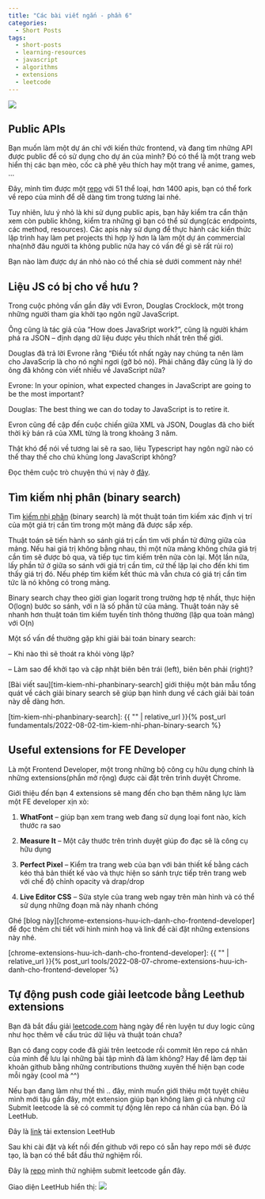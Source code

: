 ```yaml
---
title: "Các bài viết ngắn - phần 6"
categories:
  - Short Posts
tags:
  - short-posts
  - learning-resources
  - javascript
  - algorithms
  - extensions
  - leetcode
---
```


![](/assets/images/2022/08/2022-08-04-cac-bai-viet-ngan-phan-6.png)

## Public APIs
Bạn muốn làm một dự án chỉ với kiến thức frontend, và đang tìm những API được public để có sử dụng cho dự án của mình? Đó có thể là một trang web hiển thị các bạn mèo, cốc cà phê yêu thích hay một trang về anime, games, …

Đây, mình tìm được một [repo](https://github.com/public-apis/public-apis) với 51 thể loại, hơn 1400 apis, bạn có thể fork về repo của mình để dễ dàng tìm trong tương lai nhé.

Tuy nhiên, lưu ý nhỏ là khi sử dụng public apis, bạn hãy kiểm tra cẩn thận xem còn public không, kiểm tra những gì bạn có thể sử dụng(các endpoints, các method, resources). Các apis này sử dụng để thực hành các kiến thức lập trình hay làm pet projects thì hợp lý hơn là làm một dự án commercial nha(nhỡ đâu người ta không public nữa hay có vấn đề gì sẽ rất rủi ro)

Bạn nào làm được dự án nhỏ nào có thể chia sẻ dưới comment này nhé!

## Liệu JS có bị cho về hưu ?
Trong cuộc phỏng vấn gần đây với Evron, Douglas Crocklock, một trong những người tham gia khởi tạo ngôn ngữ JavaScript.

Ông cũng là tác giả của “How does JavaSript work?”, cũng là người khám phá ra JSON – định dạng dữ liệu được yêu thích nhất trên thế giới.

Douglas đã trả lời Evrone rằng “Điều tốt nhất ngày nay chúng ta nên làm cho JavaScrip là cho nó nghỉ ngơi (gỡ bỏ nó). Phải chăng đây cũng là lý do ông đã không còn viết nhiều về JavaScript nữa?

Evrone: In your opinion, what expected changes in JavaScript are going to be the most important?

Douglas: The best thing we can do today to JavaScript is to retire it.

Evron cũng đề cập đến cuộc chiến giữa XML và JSON, Douglas đã cho biết thời kỳ bán rã của XML từng là trong khoảng 3 năm.

Thật khó để nói về tương lai sẽ ra sao, liệu Typescript hay ngôn ngữ nào có thể thay thế cho chú khủng long JavaScript không?

Đọc thêm cuộc trò chuyện thú vị này ở [đây](https://evrone.com/douglas-crockford-interview).

## Tìm kiếm nhị phân (binary search)
Tìm [kiếm nhị phân](https://vi.wikipedia.org/wiki/T%C3%ACm_ki%E1%BA%BFm_nh%E1%BB%8B_ph%C3%A2n) (binary search) là một thuật toán tìm kiếm xác định vị trí của một giá trị cần tìm trong một mảng đã được sắp xếp.

Thuật toán sẽ tiến hành so sánh giá trị cần tìm với phần tử đứng giữa của mảng. Nếu hai giá trị không bằng nhau, thì một nửa mảng không chứa giá trị cần tìm sẽ được bỏ qua, và tiếp tục tìm kiếm trên nửa còn lại. Một lần nữa, lấy phần tử ở giữa so sánh với giá trị cần tìm, cứ thế lặp lại cho đến khi tìm thấy giá trị đó. Nếu phép tìm kiếm kết thúc mà vẫn chưa có giá trị cần tìm tức là nó không có trong mảng.

Binary search chạy theo giời gian logarit trong trường hợp tệ nhất, thực hiện O(logn) bước so sánh, với n là số phần tử của mảng. Thuật toán này sẽ nhanh hơn thuật toán tìm kiếm tuyến tính thông thường (lặp qua toàn mảng) với O(n)

Một số vấn đề thường gặp khi giải bài toán binary search:

– Khi nào thì sẽ thoát ra khỏi vòng lặp?

– Làm sao để khởi tạo và cập nhật biên bên trái (left), biên bên phải (right)?

[Bài viết sau][tim-kiem-nhi-phanbinary-search] giới thiệu một bản mẫu tổng quát về cách giải binary search sẽ giúp bạn hình dung về cách giải bài toán này dễ dàng hơn.

[tim-kiem-nhi-phanbinary-search]: {{ "" | relative_url }}{% post_url fundamentals/2022-08-02-tim-kiem-nhi-phan-binary-search %}

## Useful extensions for FE Developer
Là một Frontend Developer, một trong những bộ công cụ hữu dụng chính là những extensions(phần mở rộng) được cài đặt trên trình duyệt Chrome.

Giới thiệu đến bạn 4 extensions sẽ mang đến cho bạn thêm năng lực làm một FE developer xịn xò:

1. **WhatFont** – giúp bạn xem trang web đang sử dụng loại font nào, kích thước ra sao

2. **Measure It** – Một cây thước trên trình duyệt giúp đo đạc sẽ là công cụ hữu dụng

3. **Perfect Pixel** – Kiểm tra trang web của bạn với bản thiết kế bằng cách kéo thả bản thiết kế vào và thực hiện so sánh trực tiếp trên trang web với chế độ chỉnh opacity và drap/drop

4. **Live Editor CSS** – Sửa style của trang web ngay trên màn hình và có thể sử dụng những đoạn mã này nhanh chóng

Ghé [blog này][chrome-extensions-huu-ich-danh-cho-frontend-developer] để đọc thêm chi tiết với hình minh hoạ và link để cài đặt những extensions này nhé.

[chrome-extensions-huu-ich-danh-cho-frontend-developer]: {{ "" | relative_url }}{% post_url tools/2022-08-07-chrome-extensions-huu-ich-danh-cho-frontend-developer %}

## Tự động push code giải leetcode bằng Leethub extensions
Bạn đã bắt đầu giải [leetcode.com](http://leetcode.com/) hàng ngày để rèn luyện tư duy logic cũng như học thêm về cấu trúc dữ liệu và thuật toán chưa?

Bạn có đang copy code đã giải trên leetcode rồi commit lên repo cá nhân của mình để lưu lại những bài tập mình đã làm không? Hay để làm đẹp tài khoản github bằng những contributions thường xuyên thể hiện bạn code mỗi ngày (cool mà ^^)

Nếu bạn đang làm như thế thì .. đây, minh muốn giới thiệu một tuyệt chiêu mình mới tậu gần đây, một extension giúp bạn không làm gì cả nhưng cứ Submit leetcode là sẽ có commit tự động lên repo cá nhân của bạn. Đó là LeetHub.

Đây là [link](https://chrome.google.com/webstore/detail/leethub/aciombdipochlnkbpcbgdpjffcfdbggi?hl=en) tải extension LeetHub 

Sau khi cài đặt và kết nối đến github với repo có sẵn hay repo mới sẽ được tạo, là bạn có thể bắt đầu thử nghiệm rồi.

Đây là [repo](https://github.com/GraphicDThanh/leetcode) mình thử nghiệm submit leetcode gần đây.

Giao diện LeetHub hiển thị:
![](/assets/images/2022/08/2022-08-04-cac-bai-viet-ngan-phan-6-1.webp)
